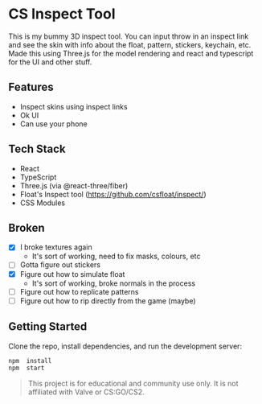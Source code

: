 # CS Inspect Tool
This is my bummy 3D inspect tool. You can input throw in an inspect link and see the skin with info about the float, pattern, stickers, keychain, etc. Made this using Three.js for the model rendering and react and typescript for the UI and other stuff.

## Features
- Inspect skins using inspect links
- Ok UI
- Can use your phone

## Tech Stack
- React
- TypeScript
- Three.js (via @react-three/fiber)
- Float's Inspect tool (https://github.com/csfloat/inspect/)
- CSS Modules

## Broken
- [x] I broke textures again
  - It's sort of working, need to fix masks, colours, etc
- [ ] Gotta figure out stickers
- [x] Figure out how to simulate float
  - It's sort of working, broke normals in the process
- [ ] Figure out how to replicate patterns
- [ ] Figure out how to rip directly from the game (maybe)

## Getting Started
Clone the repo, install dependencies, and run the development server:
```sh
npm  install
npm  start
```
> This project is for educational and community use only. It is not affiliated with Valve or CS:GO/CS2.
